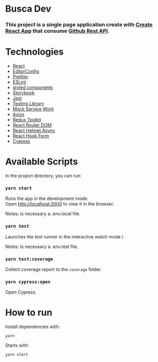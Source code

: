 # Busca Dev

### This project is a single page application create with [Create React App](https://github.com/facebook/create-react-app) that consume [Github Rest API](https://docs.github.com/en/rest).

# Technologies

- [React](https://reactjs.org/)
- [EditorConfig](https://editorconfig.org/)
- [Prettier](https://prettier.io/)
- [ESLint](https://eslint.org/)
- [styled components](https://styled-components.com/)
- [Storybook](https://storybook.js.org/)
- [Jest](https://jestjs.io/)
- [Testing Library](https://testing-library.com/)
- [Mock Service Work](https://mswjs.io/)
- [Axios](https://axios-http.com/)
- [Redux Toolkit](https://redux-toolkit.js.org/)
- [React Router DOM](https://reactrouter.com/)
- [React Helmet Async](https://github.com/staylor/react-helmet-async)
- [React Hook Form](https://react-hook-form.com/)
- [Cypress](https://docs.cypress.io/guides/overview/why-cypress)

# Available Scripts

In the project directory, you can run:

### `yarn start`

Runs the app in the development mode.\
Open [http://localhost:3000](http://localhost:3000) to view it in the browser.

Notes: is necessary a .env.local file.

### `yarn test`

Launches the test runner in the interactive watch mode.\

Notes: is necessary a .env.test file.

### `yarn test:coverage`

Collect coverage report to the `coverage` folder.

### `yarn cypress:open`

Open Cypress.

# How to run

Install dependencies with:

```
yarn
```

Starts with:

```
yarn start
```
